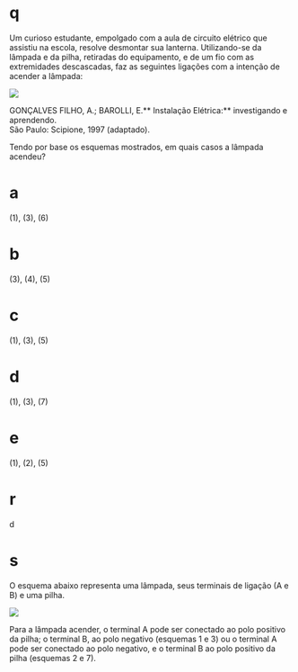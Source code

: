 # q
Um curioso estudante, empolgado com a aula de circuito elétrico que assistiu na escola, resolve desmontar sua lanterna. Utilizando-se da lâmpada e da pilha, retiradas do equipamento, e de um fio com as extremidades descascadas, faz as seguintes ligações com a intenção de acender a lâmpada:

![](https://firebasestorage.googleapis.com/v0/b/firebase-enemio.appspot.com/o/questoes%2F926%2F626c4c6d-9dc5-1a5f-f07b-2968b4f15010.png?alt=media\&token=9794c700-7130-4b03-a353-4b8197c6802a)

GONÇALVES FILHO, A.; BAROLLI, E.** Instalação Elétrica:** investigando e aprendendo.\
São Paulo: Scipione, 1997 (adaptado).

Tendo por base os esquemas mostrados, em quais casos a lâmpada acendeu?

# a
(1), (3), (6)

# b
(3), (4), (5)

# c
(1), (3), (5)

# d
(1), (3), (7)

# e
(1), (2), (5)

# r
d

# s
O esquema abaixo representa uma lâmpada, seus terminais de ligação (A e B) e uma pilha.

![](https://firebasestorage.googleapis.com/v0/b/firebase-enemio.appspot.com/o/questoes%2F926%2F8cb0b740-022e-c29a-b65e-a5bbe8054567.png?alt=media\&token=b2058e19-26a5-4fd4-858d-127a4f368c83)

Para a lâmpada acender, o terminal A pode ser conectado ao polo positivo da pilha; o terminal B, ao polo negativo (esquemas 1 e 3) ou o terminal A pode ser conectado ao polo negativo, e o terminal B ao polo positivo da pilha (esquemas 2 e 7).
